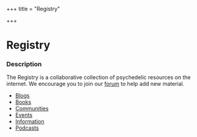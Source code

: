 +++
title = "Registry"

+++

# Registry

### Description
The Registry is a collaborative collection of psychedelic resources on the internet. We encourage you to join our [forum](http://forum.psilocene.org) to help add new material.  

* [Blogs](blogs)
* [Books](books)
* [Communities](communities)
* [Events](events)
* [Information](information)
* [Podcasts](podcasts)
